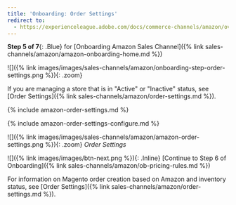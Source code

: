 ```yaml
---
title: 'Onboarding: Order Settings'
redirect to:
  - https://experienceleague.adobe.com/docs/commerce-channels/amazon/overview.html
---
```



**Step 5 of 7**{: .Blue} for [Onboarding Amazon Sales Channel]({% link sales-channels/amazon/amazon-onboarding-home.md %})

![]({% link images/images/sales-channels/amazon/onboarding-step-order-settings.png %}){: .zoom}

If you are managing a store that is in "Active" or "Inactive" status, see [Order Settings]({% link sales-channels/amazon/order-settings.md %}).

{% include amazon-order-settings.md %}

{% include amazon-order-settings-configure.md %}

![]({% link images/images/sales-channels/amazon/amazon-order-settings.png %}){: .zoom}
_Order Settings_

![]({% link images/images/btn-next.png %}){: .Inline} [Continue to Step 6 of Onboarding]({% link sales-channels/amazon/ob-pricing-rules.md %})

For information on Magento order creation based on Amazon and inventory status, see [Order Settings]({% link sales-channels/amazon/order-settings.md %}).
